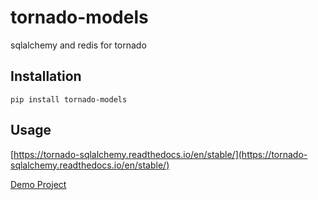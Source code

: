 # tornado-models

sqlalchemy and redis for tornado

## Installation

    pip install tornado-models

## Usage

[https://tornado-sqlalchemy.readthedocs.io/en/stable/](https://tornado-sqlalchemy.readthedocs.io/en/stable/)

[Demo Project](https://github.com/BSTester/OpenStark)
